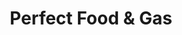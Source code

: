 ---
title: "Perfect Food & Gas"
url: /tulsa/perfect-food-and-gas-east-11th-street-south/
shop: convenience
---